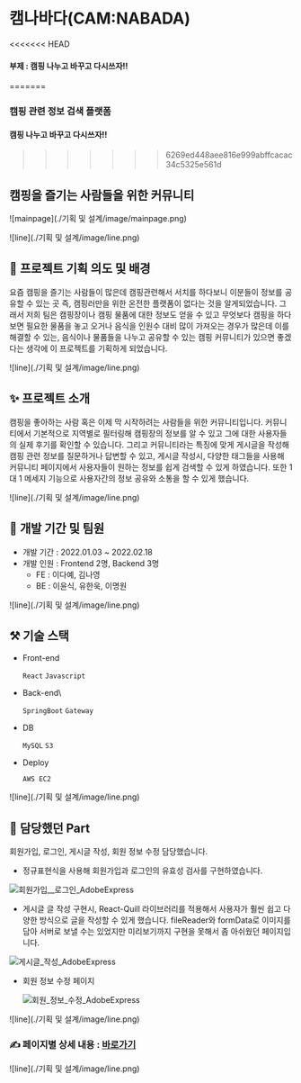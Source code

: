 # 캠나바다(CAM:NABADA)

<<<<<<< HEAD
#### 부제 : 캠핑 나누고 바꾸고 다시쓰자!!
=======
### 캠핑 관련 정보 검색 플랫폼
#### 캠핑 나누고 바꾸고 다시쓰자!!
>>>>>>> 6269ed448aee816e999abffcacac34c5325e561d

## 캠핑을 즐기는 사람들을 위한 커뮤니티

![mainpage](./기획 및 설계/image/mainpage.png)

![line](./기획 및 설계/image/line.png)

## 📖 프로젝트 기획 의도 및 배경

요즘 캠핑을 즐기는 사람들이 많은데 캠핑관련해서 서치를 하다보니 이분들이 정보를 공유할 수 있는 곳 즉, 캠핑러만을 위한 온전한 플랫폼이 없다는 것을 알게되었습니다. 그래서 저희 팀은 캠핑장이나 캠핑 물품에 대한 정보도 얻을 수 있고 무엇보다 캠핑을 하다보면 필요한 물품을 놓고 오거나 음식을 인원수 대비 많이 가져오는 경우가 많은데 이를 해결할 수 있는, 음식이나 물품들을 나누고 공유할 수 있는 캠핑 커뮤니티가 있으면 좋겠다는 생각에 이 프로젝트를 기획하게 되었습니다. 



![line](./기획 및 설계/image/line.png)

## ✨ 프로젝트 소개

캠핑을 좋아하는 사람 혹은 이제 막 시작하려는 사람들을 위한 커뮤니티입니다. 커뮤니티에서 기본적으로 지역별로 필터링해 캠핑장의 정보를 알 수 있고 그에 대한 사용자들의 실제 후기를 확인할 수 있습니다. 그리고 커뮤니티라는 특징에 맞게 게시글을 작성해 캠핑 관련 정보를 질문하거나 답변할 수 있고, 게시글 작성시, 다양한 태그들을 사용해 커뮤니티 페이지에서 사용자들이 원하는 정보를 쉽게 검색할 수 있게 하였습니다. 또한 1대 1 메세지 기능으로 사용자간의 정보 공유와 소통을 할 수 있게 했습니다.

 

![line](./기획 및 설계/image/line.png)

## 🌿 개발 기간 및 팀원

- 개발 기간 : 2022.01.03 ~ 2022.02.18
- 개발 인원 : Frontend 2명, Backend 3명
  - FE : 이다예, 김나영
  - BE : 이윤식, 유한욱, 이명원 



![line](./기획 및 설계/image/line.png)

## ⚒️ 기술 스택

- Front-end

  `React` `Javascript`

- Back-end\

  `SpringBoot` `Gateway` 

- DB

  `MySQL` `S3`

- Deploy

  `AWS EC2` 



![line](./기획 및 설계/image/line.png)

## 🔖 담당했던 Part

회원가입, 로그인, 게시글 작성, 회원 정보 수정 담당했습니다.

- 정규표현식을 사용해 회원가입과 로그인의 유효성 검사를 구현하였습니다.

![회원가입__로그인_AdobeExpress](https://user-images.githubusercontent.com/82032072/232183285-de3fd109-75f9-4757-b13d-aed338ad87ae.gif)

- 게시글 글 작성 구현시, React-Quill 라이브러리를 적용해서 사용자가 훨씬 쉽고 다양한 방식으로 글을 작성할 수 있게 했습니다. fileReader와 formData로 이미지를 담아 서버로 보낼 수는 있었지만 미리보기까지 구현을 못해서 좀 아쉬웠던 페이지입니다.

![게시글_작성_AdobeExpress](https://user-images.githubusercontent.com/82032072/232194335-79e83246-366e-43de-af4e-840735488145.gif)

- 회원 정보 수정 페이지

  ![회원_정보_수정_AdobeExpress](https://user-images.githubusercontent.com/82032072/232194864-e9f58f2e-285c-4d20-80d8-d3124ddc91e0.gif)

![line](./기획 및 설계/image/line.png)

### ✍️ 페이지별 상세 내용 : [바로가기](https://www.notion.so/dayelee/b1449d4872dd4773a23d684e6c29c7a7?pvs=4)

![line](./기획 및 설계/image/line.png)






